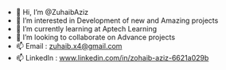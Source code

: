- 👋 Hi, I’m @ZuhaibAziz
- 👀 I’m interested in Development of new and Amazing projects
- 🌱 I’m currently learning at Aptech Learning
- 💞️ I’m looking to collaborate on Advance projects 
- 📫 Email : zuhaib.x4@gmail.com 
- 📫 LinkedIn : www.linkedin.com/in/zohaib-aziz-6621a029b

